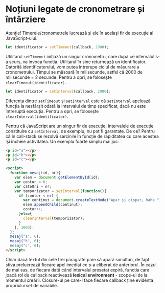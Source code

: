 # Noțiuni legate de cronometrare și întârziere

Atenție! Timerele/cronometrele lucrează și ele în același fir de execuție al JavaScript-ului.

```javascript
let identificator = setTimeout(callback, 2000);
```

Utilitarul `setTimeout` inițiază un singur cronometru, care după ce intervalul s-a scurs, va invoca funcția. Utilitarul în sine returnează un identificator. Datorită identificatorului, vom putea întrerupe ciclul de măsurare a cronometrului.
Timpul se măsoară în milisecunde, astfel că 2000 de milisecunde = 2 secunde. Pentru a opri, se folosește `clearTimeout(identificator)`.

```javascript
let identificator = setInterval(callback, 2000);
```

Diferența dintre `setTimeout` și `setInterval` este că `setInterval` apelează funcția la nesfârșit odată la intervalul de timp specificat, dacă nu este întreruptă execuția.
Pentru a opri, se folosește `clearInterval(identificator)`.

Pentru că JavaScript are un singur fir de execuție, intervalele de execuție constituire cu `setInterval`, de exemplu, nu pot fi garantate. De ce? Pentru că în call-stack se rezolvă sarcinile în funcție de rapiditatea cu care acestea își încheie activitatea. Un exemplu foarte simplu mai jos:

```html
<p id="a"></p>
<p id="b"></p>
<p id="c"></p>

<script>
  function mesaj(id, nr){
    var elem = document.getElementById(id);
    var contor = 0;
    var cateOri = nr;
    var temporizator = setInterval(function(){
      if (contor < nr) {
        var continut = document.createTextNode("Apar și dispar, haha ");
        elem.appendChild(continut);
        contor++;
      }else{
        clearInterval(temporizator);
      }
    }, 1000);
  };
  mesaj("a", 6);
  mesaj("b", 6);
  mesaj("c", 6);
</script>
```

Chiar dacă textul din cele trei paragrafe pare să apară simultan, de fapt stiva prelucrează fiecare apel imediat ce s-a eliberat de anteriorul.
În cazul de mai sus, de fiecare dată când intervalul presetat expiră, funcția care joacă rol de callback reactivează **lexical environment** - scope-ul de la momentul creării. Closure-ul pe care-l face fiecare callback ține evidența propriului set de variabile.

